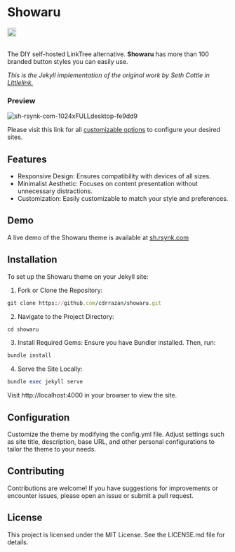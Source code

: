 # Showaru

<a href="https://jekyll-themes.com/cdrrazan/Showaru-jekyll">
  <img src="https://img.shields.io/badge/featured%20on-JT-red.svg" height="20" alt="Jekyll Themes Shield" />
</a><br/><br/>

The DIY self-hosted LinkTree alternative. **Showaru** has more than 100 branded button styles you can easily use. 

_This is the Jekyll implementation of the original work by Seth Cottle in [Littlelink.](https://github.com/sethcottle/littlelink)_

### Preview
![sh-rsynk-com-1024xFULLdesktop-fe9dd9](https://github.com/user-attachments/assets/4d8483ea-5b60-4738-8675-3a9d9e6544d7)

Please visit this link for all [customizable options](https://gist.github.com/cdrrazan/e046af3f055b232fdfb0bfb409a28ee8) to configure your desired sites.

## Features
- Responsive Design: Ensures compatibility with devices of all sizes.​
- Minimalist Aesthetic: Focuses on content presentation without unnecessary distractions.​
- Customization: Easily customizable to match your style and preferences.​

## Demo
A live demo of the Showaru theme is available at [sh.rsynk.com](https://sh.rsynk.com)​

## Installation
To set up the Showaru theme on your Jekyll site:

1. Fork or Clone the Repository:

```ruby
git clone https://github.com/cdrrazan/showaru.git
```

2. Navigate to the Project Directory:

```ruby
cd showaru
```

3. Install Required Gems: Ensure you have Bundler installed. Then, run:

```ruby
bundle install
```

4. Serve the Site Locally:

```ruby
bundle exec jekyll serve
```

Visit http://localhost:4000 in your browser to view the site.

## Configuration
Customize the theme by modifying the config.yml file. Adjust settings such as site title, description, base URL, and other personal configurations to tailor the theme to your needs.​

## Contributing
Contributions are welcome! If you have suggestions for improvements or encounter issues, please open an issue or submit a pull request.​

## License
This project is licensed under the MIT License. See the LICENSE.md file for details.
